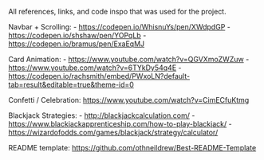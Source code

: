All references, links, and code inspo that was used for the project.

Navbar + Scrolling:
    - https://codepen.io/WhisnuYs/pen/XWdpdGP
    - https://codepen.io/shshaw/pen/YOPqLb
    - https://codepen.io/bramus/pen/ExaEqMJ

Card Animation:
    - https://www.youtube.com/watch?v=QGVXmoZWZuw
    - https://www.youtube.com/watch?v=6TYkDy54q4E
    - https://codepen.io/rachsmith/embed/PWxoLN?default-tab=result&editable=true&theme-id=0


Confetti / Celebration: https://www.youtube.com/watch?v=CimECfuKtmg

Blackjack Strategies:
    - http://blackjackcalculation.com/
    - https://www.blackjackapprenticeship.com/how-to-play-blackjack/
    - https://wizardofodds.com/games/blackjack/strategy/calculator/

README template: https://github.com/othneildrew/Best-README-Template
